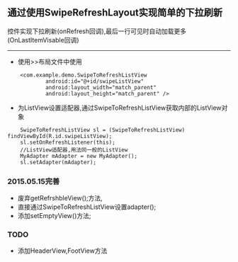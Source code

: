 ##	通过使用SwipeRefreshLayout实现简单的下拉刷新
控件实现下拉刷新(onRefresh回调),最后一行可见时自动加载更多(OnLastItemVisable回调)
***
*	使用>>布局文件中使用
````
	<com.example.demo.SwipeToRefreshListView
        	android:id="@+id/swipeListView"
        	android:layout_width="match_parent"
        	android:layout_height="match_parent" />
````        
*	为ListView设置适配器,通过SwipeToRefreshListView获取内部的ListView对象
````
	SwipeToRefreshListView sl = (SwipeToRefreshListView) findViewById(R.id.swipeListView);
	sl.setOnRefreshListener(this);
	//ListView适配器,用法同一般的ListView
	MyAdapter mAdapter = new MyAdapter();
	sl.setAdapter(mAdapter);
````
###	2015.05.15完善
*	废弃getRefrshbleView();方法,
*	直接通过SwipeToRefreshListView设置adapter();
*	添加setEmptyView()方法;    

###	TODO
*	添加HeaderView,FootView方法
